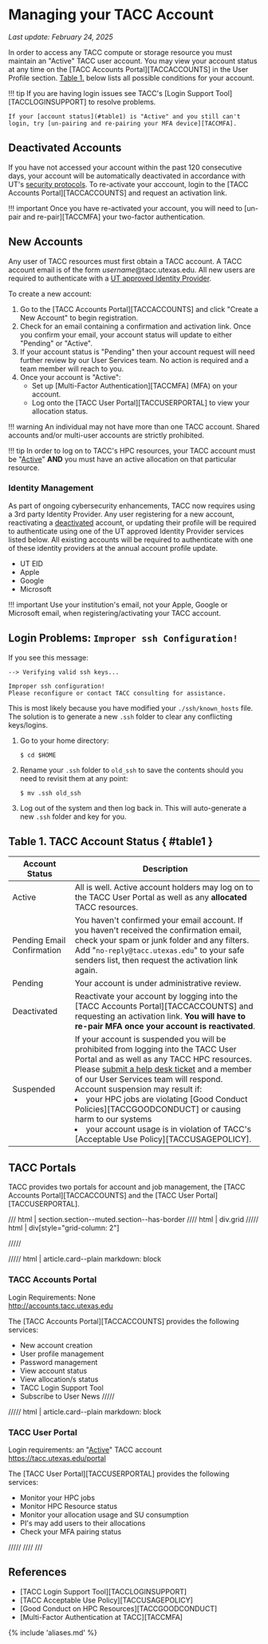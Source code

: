 <style>
.grid {
  grid-template-columns: repeat(auto-fit, minmax(400px, 1fr));
}
</style>


# Managing your TACC Account
*Last update: February 24, 2025*

In order to access any TACC compute or storage resource you must maintain an "Active" TACC user account.  You may view your account status at any time on the [TACC Accounts Portal][TACCACCOUNTS] in the User Profile section. [Table 1.](#table1) below lists all possible conditions for your account.


!!! tip
	If you are having login issues see TACC's [Login Support Tool][TACCLOGINSUPPORT] to resolve problems.  

	If your [account status](#table1) is "Active" and you still can't login, try [un-pairing and re-pairing your MFA device][TACCMFA].


## Deactivated Accounts

If you have not accessed your account within the past 120 consecutive days, your account will be automatically deactivated in accordance with UT's [security protocols](https://security.utexas.edu/policies/irusp).  To re-activate your acccount, login to the [TACC Accounts Portal][TACCACCOUNTS] and request an activation link.  

!!! important
	Once you have re-activated your account, you will need to [un-pair and re-pair][TACCMFA] your two-factor authentication.

## New Accounts


Any user of TACC resources must first obtain a TACC account.  A TACC account email is of the form *username*@tacc.utexas.edu.  All new users are required to authenticate with a [UT approved Identity Provider](#identity-management).  

To create a new account: 

1. Go to the [TACC Accounts Portal][TACCACCOUNTS] and click "Create a New Account" to begin registration.
1. Check for an email containing a confirmation and activation link.  Once you confirm your email, your account status will update to either "Pending" or "Active".
1. If your account status is "Pending" then your account request will need further review by our User Services team. No action is required and a team member will reach to you.
1. Once your account is "Active":
	* Set up [Multi-Factor Authentication][TACCMFA] (MFA) on your account. 
	* Log onto the [TACC User Portal][TACCUSERPORTAL] to view your allocation status.

!!! warning 
	An individual may not have more than one TACC account.  Shared accounts and/or multi-user accounts are strictly prohibited.  

!!! tip
	In order to log on to TACC's HPC resources, your TACC account must be "[Active](#table1)" **AND** you must have an active allocation on that particular resource.

### Identity Management

As part of ongoing cybersecurity enhancements, TACC now requires using a 3rd party Identity Provider.  Any user registering for a new account, reactivating a [deactivated](#table1) account, or updating their profile will be required to authenticate using one of the UT approved Identity Provider services listed below.  All existing accounts will be required to authenticate with one of these identity providers at the annual account profile update. 

* UT EID
* Apple
* Google
* Microsoft
<!-- * InCommon Federation - commenting out 01/30/2025 due to problems on their end -->

!!! important
	Use your institution's email, not your Apple, Google or Microsoft email, when registering/activating your TACC account.


## Login Problems: `Improper ssh Configuration!`

If you see this message:

```
--> Verifying valid ssh keys...

Improper ssh configuration!
Please reconfigure or contact TACC consulting for assistance.
```

This is most likely because you have modified your `./ssh/known_hosts` file.  The solution is to generate a new `.ssh` folder to clear any conflicting keys/logins.  

1. Go to your home directory:

	```cmd-line
	$ cd $HOME
	```

2. Rename your `.ssh` folder to `old_ssh` to save the contents should you need to revisit them at any point: 

	```cmd-line
	$ mv .ssh old_ssh
	```

3. Log out of the system and then log back in.  This will auto-generate a new `.ssh` folder and key for you. 


## Table 1. TACC Account Status { #table1 }

Account Status             | Description
           --              | -- 
Active                     | All is well.  Active account holders may log on to the TACC User Portal as well as any **allocated** TACC resources. 
Pending Email Confirmation | You haven't confirmed your email account.  If you haven't received the confirmation email, check your spam or junk folder and any filters. Add "`no-reply@tacc.utexas.edu`" to your safe senders list, then request the activation link again.  
Pending                    | Your account is under administrative review. 
Deactivated                | Reactivate your account by logging into the [TACC Accounts Portal][TACCACCOUNTS] and requesting an activation link.  **You will have to re-pair MFA once your account is reactivated**.
Suspended                  | If your account is suspended you will be prohibited from logging into the TACC User Portal and as well as any TACC HPC resources.  Please [submit a help desk ticket](SUBMITTICKET) and a member of our User Services team will respond. Account suspension may result if: <li>your HPC jobs are violating [Good Conduct Policies][TACCGOODCONDUCT] or causing harm to our systems <li>your account usage is in violation of TACC's [Acceptable Use Policy][TACCUSAGEPOLICY].     


## TACC Portals 

TACC provides two portals for account and job management, the [TACC Accounts Portal][TACCACCOUNTS] and the [TACC User Portal][TACCUSERPORTAL].  

/// html | section.section--muted.section--has-border
//// html | div.grid
///// html | div[style="grid-column: 2"]

/////

///// html | article.card--plain
     markdown: block

### TACC Accounts Portal

Login Requirements: None  
<http://accounts.tacc.utexas.edu>

The [TACC Accounts Portal][TACCACCOUNTS] provides the following services:

* New account creation
* User profile management
* Password management
* View account status
* View allocation/s status
* TACC Login Support Tool
* Subscribe to User News
/////

///// html | article.card--plain
     markdown: block

### TACC User Portal

Login requirements: an "[Active](#table1)" TACC account  
<https://tacc.utexas.edu/portal>

The [TACC User Portal][TACCUSERPORTAL] provides the following services:

* Monitor your HPC jobs 
* Monitor HPC Resource status
* Monitor your allocation usage and SU consumption
* PI's may add users to their allocations
* Check your MFA pairing status

/////
////
///


## References

* [TACC Login Support Tool][TACCLOGINSUPPORT]
* [TACC Acceptable Use Policy][TACCUSAGEPOLICY]
* [Good Conduct on HPC Resources][TACCGOODCONDUCT]
* [Multi-Factor Authentication at TACC][TACCMFA]

{% include 'aliases.md' %}



<!--
///// html | article.card--plain
     markdown: block

### HPC Resources

Login requirements: An "[Active](#active)" TACC Portal account AND belong to a project with an active allocation.  

Currently our HPC resources consist of:

*  <a href="http://docs.tacc.utexas.edu/hpc/frontera">Frontera</a>
*  <a href="http://docs.tacc.utexas.edu/hpc/lonestar6">Lonestar6</a>
*  <a href="http://docs.tacc.utexas.edu/hpc/stampede3">Stampede3</a>
*  <a href="http://docs.tacc.utexas.edu/hpc/vista">Vista</a>

/////

///// html | article.card--plain
     markdown: block

### TACC Documentation

Login requirements: None  
<http://docs.tacc.utexas.edu>

The [TACC Documentation Portal][TACCDOCS] provides TACC-specific technical documentation:

* HPC resource user guides 
* Software package user guides
* TACC tutorials

/////
-->
